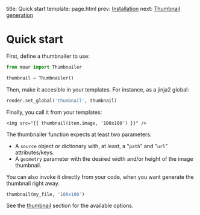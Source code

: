 title: Quick start
template: page.html
prev: [Installation](/installation.md)
next: [Thumbnail generation](/thumbnail.md)


# Quick start

First, define a thumbnailer to use:

```python
from moar import Thumbnailer

thumbnail = Thumbnailer()
```

Then, make it accesible in your templates. For instance, as a jinja2 global:

```python
render.set_global('thumbnail', thumbnail)
```

Finally, you call it from your templates:

```jinja
<img src="{{ thumbnail(item.image, '100x100') }}" />
```

The thumbnailer function expects at least two parameters:

* A `source` object or dictionary with, at least, a "`path`" and "`url`" attributes/keys.
* A `geometry` parameter with the desired width and/or height of the image thumbnail.


You can also invoke it directly from your code, when you want generate the thumbnail right away.

```python
thumbnail(my_file, '100x100')
```

See the [thumbnail](thumbnail.md) section for the available options.

